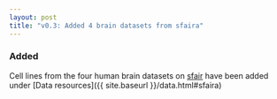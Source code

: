 ```yaml
---
layout: post
title: "v0.3: Added 4 brain datasets from sfaira"
---
```


### Added

Cell lines from the four human brain datasets on
[sfair](https://theislab.github.io/sfaira-portal/Datasets)
have been added under [Data resources]({{ site.baseurl }}/data.html#sfaira)
